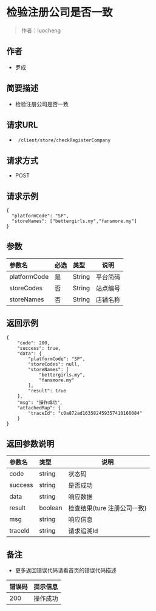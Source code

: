 # 检验注册公司是否一致

> 作者：luocheng

## 作者

- 罗成
    
## 简要描述

- 检验注册公司是否一致

## 请求URL
- ` /client/store/checkRegisterCompany`
  
## 请求方式
- POST

## 请求示例 

``` 
{
  "platformCode": "SP",
  "storeNames": ["bettergirls.my","fansmore.my"]
}
```

## 参数

|参数名|必选|类型|说明|
|:----    |:---|:----- |-----   |
|platformCode |是  |String | 平台简码    |
|storeCodes |否  |String | 站点编号    |
|storeNames |否  |String | 店铺名称    |



## 返回示例 

``` 
{
    "code": 200,
    "success": true,
    "data": {
        "platformCode": "SP",
        "storeCodes": null,
        "storeNames": [
            "bettergirls.my",
            "fansmore.my"
        ],
        "result": true
    },
    "msg": "操作成功",
    "attachedMap": {
        "traceId": "c0a872ad163582459357410166084"
    }
}
```

## 返回参数说明

|参数名|类型|说明|
|:-----  |:-----|-----                           |
|code | string   | 状态码 |
|success | string   | 是否成功 |
|data | string   | 响应数据 |
|result | boolean   | 检查结果(ture 注册公司一致) |
|msg | string   | 响应信息 |
|traceId | string   | 请求追溯Id |





## 备注 

- 更多返回错误代码请看首页的错误代码描述

|错误码|提示信息|
|:----    |:---|
|200 |操作成功  |